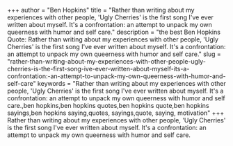 +++
author = "Ben Hopkins"
title = "Rather than writing about my experiences with other people, 'Ugly Cherries' is the first song I've ever written about myself. It's a confrontation: an attempt to unpack my own queerness with humor and self care."
description = "the best Ben Hopkins Quote: Rather than writing about my experiences with other people, 'Ugly Cherries' is the first song I've ever written about myself. It's a confrontation: an attempt to unpack my own queerness with humor and self care."
slug = "rather-than-writing-about-my-experiences-with-other-people-ugly-cherries-is-the-first-song-ive-ever-written-about-myself-its-a-confrontation:-an-attempt-to-unpack-my-own-queerness-with-humor-and-self-care"
keywords = "Rather than writing about my experiences with other people, 'Ugly Cherries' is the first song I've ever written about myself. It's a confrontation: an attempt to unpack my own queerness with humor and self care.,ben hopkins,ben hopkins quotes,ben hopkins quote,ben hopkins sayings,ben hopkins saying,quotes, sayings,quote, saying, motivation"
+++
Rather than writing about my experiences with other people, 'Ugly Cherries' is the first song I've ever written about myself. It's a confrontation: an attempt to unpack my own queerness with humor and self care.
